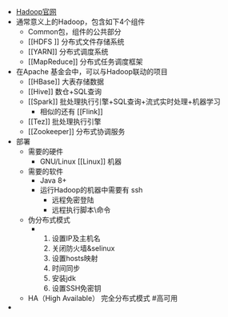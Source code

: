 - [Hadoop官网](https://hadoop.apache.org/)
- 通常意义上的Hadoop，包含如下4个组件
	- Common包，组件的公共部分
	- [[HDFS ]] 分布式文件存储系统
	- [[YARN]] 分布式调度系统
	- [[MapReduce]] 分布式任务调度框架
- 在Apache 基金会中，可以与Hadoop联动的项目
	- [[HBase]] 大表存储数据
	- [[Hive]] 数仓+SQL查询
	- [[Spark]] 批处理执行引擎+SQL查询+流式实时处理+机器学习
		- 相似的还有 [[Flink]]
	- [[Tez]] 批处理执行引擎
	- [[Zookeeper]] 分布式协调服务
- 部署
	- 需要的硬件
		- GNU/Linux [[Linux]] 机器
	- 需要的软件
		- Java 8+
		- 运行Hadoop的机器中需要有 ssh
			- 远程免密登陆
			- 远程执行脚本\命令
	- 伪分布式模式
		- 1. 设置IP及主机名
		  2. 关闭防火墙&selinux
		  3. 设置hosts映射
		  4. 时间同步
		  5. 安装jdk
		  6. 设置SSH免密钥
	- HA（High Available） 完全分布式模式 #高可用
-